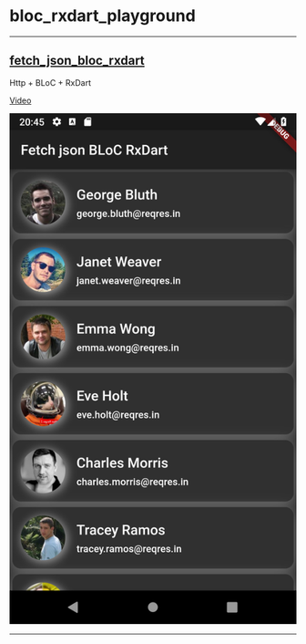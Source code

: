 # bloc_rxdart_playground

-----------

## [fetch_json_bloc_rxdart](./fetch_json_bloc_rxdart)

Http + BLoC + RxDart

[Video](https://youtu.be/SLVujaxMuwM)

![Image screenshot](./fetch_json_bloc_rxdart/Screenshot.png)

-----------
